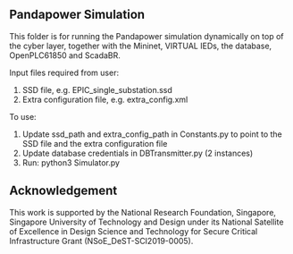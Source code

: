 ## Pandapower Simulation

This folder is for running the Pandapower simulation dynamically on top of the cyber layer, together with the Mininet, VIRTUAL IEDs, the database, OpenPLC61850 and ScadaBR.

Input files required from user:
1) SSD file, e.g. EPIC_single_substation.ssd
2) Extra configuration file, e.g. extra_config.xml

To use:  
1) Update ssd_path and extra_config_path in Constants.py to point to the SSD file and the extra configuration file
2) Update database credentials in DBTransmitter.py (2 instances)
3) Run: python3 Simulator.py

## Acknowledgement

This work is supported by the National Research Foundation, Singapore, Singapore University of Technology and Design under its National Satellite of Excellence in Design Science and Technology for Secure Critical Infrastructure Grant (NSoE_DeST-SCI2019-0005).
